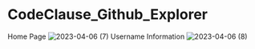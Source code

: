 # CodeClause_Github_Explorer

Home Page
![2023-04-06 (7)](https://user-images.githubusercontent.com/119094755/230363551-0eeb13c4-5ec3-419c-b87e-0d2d3dd079c6.png)
Username Information
![2023-04-06 (8)](https://user-images.githubusercontent.com/119094755/230363602-1621d5d2-9cf9-4540-b4df-aa40568070f9.png)

